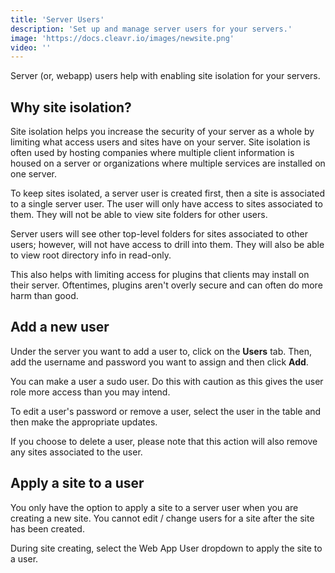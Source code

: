 ```yaml
---
title: 'Server Users'
description: 'Set up and manage server users for your servers.'
image: 'https://docs.cleavr.io/images/newsite.png'
video: ''
---
```


Server (or, webapp) users help with enabling site isolation for your servers. 

## Why site isolation? 

Site isolation helps you increase the security of your server as a whole by limiting what access users and sites have on 
your server. Site isolation is often used by hosting companies where multiple client information is housed on a server or 
organizations where multiple services are installed on one server.

To keep sites isolated, a server user is created first, then a site is associated to a single server user. The user will 
only have access to sites associated to them. They will not be able to view site folders for other users. 

<base-info>
Server users will see other top-level folders for sites associated to other users; however, will not have access to drill into them.
They will also be able to view root directory info in read-only. 
</base-info>

This also helps with limiting access for plugins that clients may install on their server. Oftentimes, plugins aren't 
overly secure and can often do more harm than good. 

## Add a new user
Under the server you want to add a user to, click on the **Users** tab. Then, add the username and password you want to 
assign and then click **Add**. 

<base-info>
You can make a user a sudo user. Do this with caution as this gives the user role more access than you may intend. 
</base-info>

To edit a user's password or remove a user, select the user in the table and then make the appropriate updates. 

<base-alert>
If you choose to delete a user, please note that this action will also remove any sites associated to the user. 
</base-alert>

## Apply a site to a user
You only have the option to apply a site to a server user when you are creating a new site. You cannot edit / change users 
for a site after the site has been created. 

During site creating, select the Web App User dropdown to apply the site to a user. 
